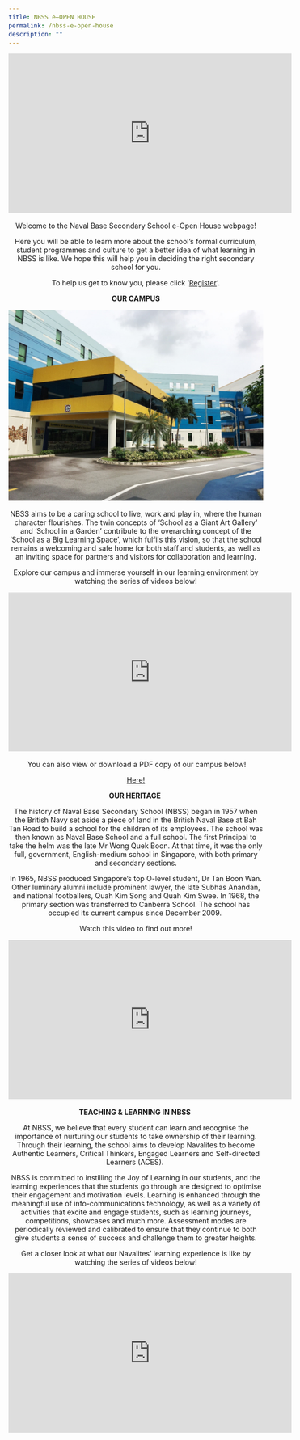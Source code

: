 ```yaml
---
title: NBSS e–OPEN HOUSE
permalink: /nbss-e-open-house
description: ""
---
```

<p><iframe title="YouTube video player" src="https://www.youtube.com/embed/-mollim_J-Y?autoplay=1" width="560" height="315" frameborder="0" allowfullscreen="allowfullscreen" data-mce-fragment="1"></iframe></p>
<p style="text-align: center;">Welcome to the Naval Base Secondary School e-Open House webpage!</p>
<p style="text-align: center;">Here you will be able to learn more about the school&rsquo;s formal curriculum, student programmes and culture to get a better idea of what learning in NBSS is like. We hope this will help you in deciding the right secondary school for you.</p>
<p style="text-align: center;">To help us get to know you, please click &lsquo;<a href="https://form.gov.sg/615bcd8e15d65800120c04ae" target="_blank" rel="noopener">Register</a>&rsquo;.</p>
<p style="text-align: center;"><strong>OUR CAMPUS</strong></p>
<img src="/images/camp1.jpg">
<p style="text-align: center;">NBSS aims to be a caring school to live, work and play in, where the human character flourishes. The twin concepts of &lsquo;School as a Giant Art Gallery&rsquo; and &lsquo;School in a Garden&rsquo; contribute to the overarching concept of the &lsquo;School as a Big Learning Space&rsquo;, which fulfils this vision, so that the school remains a welcoming and safe home for both staff and students, as well as an inviting space for partners and visitors for collaboration and learning.</p>
<p style="text-align: center;">Explore our campus and immerse yourself in our learning environment by watching the series of videos below!</p>
<p><iframe title="YouTube video player" src="https://www.youtube.com/embed/videoseries?list=PLdLBA3wcit5ZYsKdLzTOFVgN43Y_jz175" width="560" height="315" frameborder="0" allowfullscreen="allowfullscreen" data-mce-fragment="1"></iframe></p>
<p style="text-align: center;">&nbsp;You can also view or download a PDF copy of our campus below!</p>
<p style="text-align: center;"><a href="/files/NBSS%20Campus%20Guide.pdf">Here!</a></p>
<p style="text-align: center;"><strong>OUR HERITAGE</strong>&nbsp;</p>
<p style="text-align: center;">The history of Naval Base Secondary School (NBSS) began in 1957 when the British Navy set aside a piece of land in the British Naval Base at Bah Tan Road to build a school for the children of its employees. The school was then known as Naval Base School and a full school. The first Principal to take the helm was the late Mr Wong Quek Boon. At that time, it was the only full, government, English-medium school in Singapore, with both primary and secondary sections.</p>
<p style="text-align: center;">In 1965, NBSS produced Singapore&rsquo;s top O-level student, Dr Tan Boon Wan. Other luminary alumni include prominent lawyer, the late Subhas Anandan, and national footballers, Quah Kim Song and Quah Kim Swee. In 1968, the primary section was transferred to Canberra School. The school has occupied its current campus since December 2009.&nbsp;</p>
<p style="text-align: center;">Watch this video to find out more!</p>
<p><iframe title="YouTube video player" src="https://www.youtube.com/embed/0e--UUN65w0" width="560" height="315" frameborder="0" allowfullscreen="allowfullscreen" data-mce-fragment="1"></iframe></p>
<p style="text-align: center;"><strong>TEACHING &amp; LEARNING IN NBSS</strong>&nbsp;</p>
<p style="text-align: center;">At NBSS, we believe that every student can learn and recognise the importance of nurturing our students to take ownership of their learning. Through their learning, the school aims to develop Navalites to become Authentic Learners, Critical Thinkers, Engaged Learners and Self-directed Learners (ACES).&nbsp;</p>
<p style="text-align: center;">NBSS is committed to instilling the Joy of Learning in our students, and the learning experiences that the students go through are designed to optimise their engagement and motivation levels. Learning is enhanced through the meaningful use of info-communications technology, as well as a variety of activities that excite and engage students, such as learning journeys, competitions, showcases and much more. Assessment modes are periodically reviewed and calibrated to ensure that they continue to both give students a sense of success and challenge them to greater heights.</p>
<p style="text-align: center;">Get a closer look at what our Navalites&rsquo; learning experience is like by watching the series of videos below!</p>
<p><iframe title="YouTube video player" src="https://www.youtube.com/embed/videoseries?list=PLdLBA3wcit5YpNKjxJV6WujLmsi8jeKUz" width="560" height="315" frameborder="0" allowfullscreen="allowfullscreen" data-mce-fragment="1"></iframe></p>